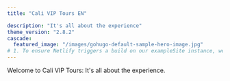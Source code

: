 ```yaml
---
title: "Cali VIP Tours EN"

description: "It's all about the experience"
theme_version: "2.8.2"
cascade:
  featured_image: "/images/gohugo-default-sample-hero-image.jpg"
# 1. To ensure Netlify triggers a build on our exampleSite instance, we need to change a file in the exampleSite directory.
---
```


Welcome to Cali VIP Tours: It's all about the experience.
